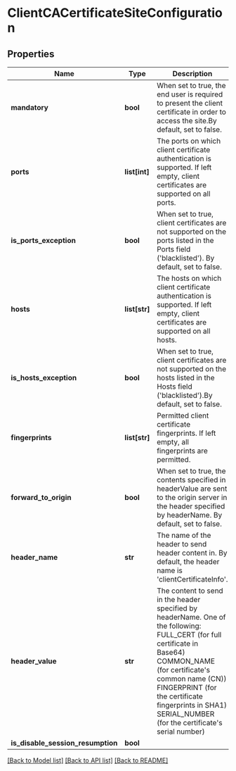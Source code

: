 # ClientCACertificateSiteConfiguration

## Properties
Name | Type | Description | Notes
------------ | ------------- | ------------- | -------------
**mandatory** | **bool** | When set to true, the end user is required to present the client certificate in order to access the site.By default, set to false. | [optional] 
**ports** | **list[int]** | The ports on which client certificate authentication is supported. If left empty, client certificates are supported on all ports. | [optional] 
**is_ports_exception** | **bool** | When set to true, client certificates are not supported on the ports listed in the Ports field (&#x27;blacklisted&#x27;). By default, set to false. | [optional] 
**hosts** | **list[str]** | The hosts on which client certificate authentication is supported. If left empty, client certificates are supported on all hosts. | [optional] 
**is_hosts_exception** | **bool** | When set to true, client certificates are not supported on the hosts listed in the Hosts field (&#x27;blacklisted&#x27;).By default, set to false. | [optional] 
**fingerprints** | **list[str]** | Permitted client certificate fingerprints. If left empty, all fingerprints are permitted. | [optional] 
**forward_to_origin** | **bool** | When set to true, the contents specified in headerValue are sent to the origin server in the header specified by headerName. By default, set to false. | [optional] 
**header_name** | **str** | The name of the header to send header content in. By default, the header name is &#x27;clientCertificateInfo&#x27;. | [optional] 
**header_value** | **str** | The content to send in the header specified by headerName. One of the following:   FULL_CERT (for full certificate in Base64)  COMMON_NAME (for certificate&#x27;s common name (CN)) FINGERPRINT (for the certificate fingerprints in SHA1) SERIAL_NUMBER (for the certificate&#x27;s serial number) | [optional] 
**is_disable_session_resumption** | **bool** |  | [optional] 

[[Back to Model list]](../README.md#documentation-for-models) [[Back to API list]](../README.md#documentation-for-api-endpoints) [[Back to README]](../README.md)

